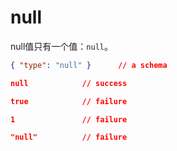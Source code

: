 # null

null值只有一个值：`null`。

```json
{ "type": "null" }      // a schema
```

```json
null            // success
```

```json
true            // failure
```

```json
1               // failure
```

```json
"null"          // failure
```
